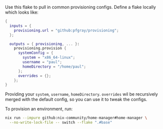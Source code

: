Use this flake to pull in common provisioning configs.
Define a flake locally which looks like:

```nix
{
  inputs = {
    provisioning.url = "github:pfgray/provisioning";
  };

  outputs = { provisioning, ... }:
    provisioning.provision {
      systemConfig = {
        system = "x86_64-linux";
        username = "paul";
        homeDirectory = "/home/paul";
      };
      overrides = {};
    };
}
```

Providing your `system`, `username`, `homeDirectory`. `overrides` wil be recursively merged with the default config, so you can use it to tweak the configs.

To provision an environment, run:

```sh
nix run --impure github:nix-community/home-manager#home-manager \
  --no-write-lock-file -- switch --flake ".#base"
```
